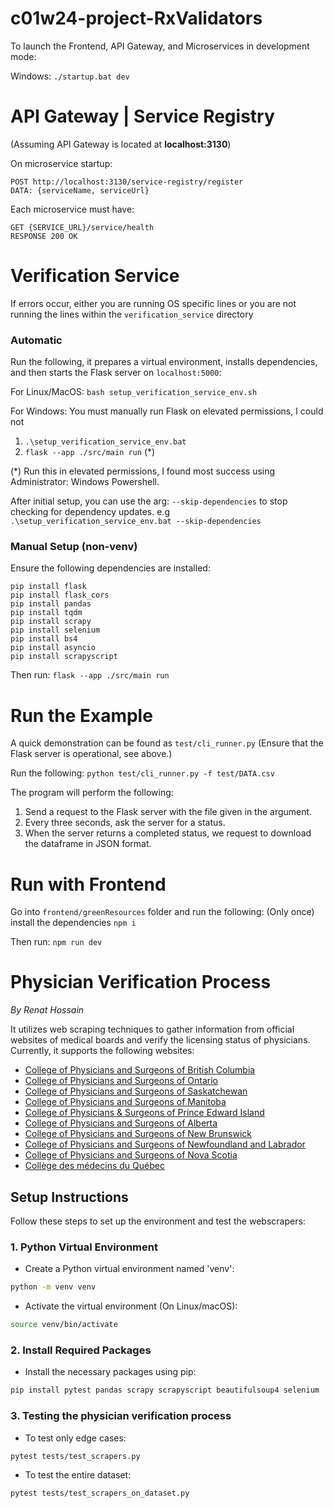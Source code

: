 # c01w24-project-RxValidators

To launch the Frontend, API Gateway, and Microservices in development mode:

Windows: `./startup.bat dev`

# API Gateway | Service Registry

(Assuming API Gateway is located at **localhost:3130**)

On microservice startup:

```
POST http://localhost:3130/service-registry/register
DATA: {serviceName, serviceUrl}
```

Each microservice must have:

```
GET {SERVICE_URL}/service/health
RESPONSE 200 OK
```

# Verification Service

If errors occur, either you are running OS specific lines or you are not running the lines within the `verification_service` directory

### Automatic

Run the following, it prepares a virtual environment, installs dependencies, and then starts the Flask server on `localhost:5000`:

For Linux/MacOS:
`bash setup_verification_service_env.sh`

For Windows:
You must manually run Flask on elevated permissions, I could not

1. `.\setup_verification_service_env.bat`
2. `flask --app ./src/main run` (\*)

(\*) Run this in elevated permissions, I found most success using Administrator: Windows Powershell.

After initial setup, you can use the arg: `--skip-dependencies` to stop checking for dependency updates.
e.g `.\setup_verification_service_env.bat --skip-dependencies`

### Manual Setup (non-venv)

Ensure the following dependencies are installed:

    pip install flask
    pip install flask_cors
    pip install pandas
    pip install tqdm
    pip install scrapy
    pip install selenium
    pip install bs4
    pip install asyncio
    pip install scrapyscript

Then run:
`flask --app ./src/main run`

# Run the Example

A quick demonstration can be found as `test/cli_runner.py` (Ensure that the Flask server is operational, see above.)

Run the following:
`python test/cli_runner.py -f test/DATA.csv`

The program will perform the following:

1. Send a request to the Flask server with the file given in the argument.
2. Every three seconds, ask the server for a status.
3. When the server returns a completed status, we request to download the dataframe in JSON format.

# Run with Frontend

Go into `frontend/greenResources` folder and run the following:
(Only once) install the dependencies
`npm i`

Then run: `npm run dev`

# Physician Verification Process

_By Renat Hossain_

It utilizes web scraping techniques to gather information from official websites of medical boards and verify the licensing status of physicians. Currently, it supports the following websites:

-   [College of Physicians and Surgeons of British Columbia](https://www.cpsbc.ca/public/registrant-directory)
-   [College of Physicians and Surgeons of Ontario](https://doctors.cpso.on.ca/?search=general)
-   [College of Physicians and Surgeons of Saskatchewan](https://www.cps.sk.ca/imis)
-   [College of Physicians and Surgeons of Manitoba](https://member.cpsm.mb.ca/member/profilesearch)
-   [College of Physicians & Surgeons of Prince Edward Island](https://cpspei.alinityapp.com/client/publicdirectory)
-   [College of Physicians and Surgeons of Alberta](https://search.cpsa.ca/)
-   [College of Physicians and Surgeons of New Brunswick](https://cpsnb.alinityapp.com/Client/PublicDirectory)
-   [College of Physicians and Surgeons of Newfoundland and Labrador](https://cpsnl.ca/physician-search/)
-   [College of Physicians and Surgeons of Nova Scotia](https://cpsnsphysiciansearch.azurewebsites.net/)
-   [Collège des médecins du Québec](https://www.cmq.org/en/directory)

## Setup Instructions

Follow these steps to set up the environment and test the webscrapers:

### 1. Python Virtual Environment

-   Create a Python virtual environment named 'venv':

```bash
python -m venv venv
```

-   Activate the virtual environment (On Linux/macOS):

```bash
source venv/bin/activate
```

### 2. Install Required Packages

-   Install the necessary packages using pip:

```bash
pip install pytest pandas scrapy scrapyscript beautifulsoup4 selenium
```

### 3. Testing the physician verification process

-   To test only edge cases:

```bash
pytest tests/test_scrapers.py
```

-   To test the entire dataset:

```bash
pytest tests/test_scrapers_on_dataset.py
```
